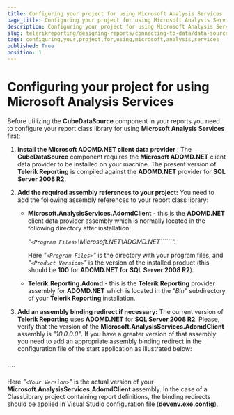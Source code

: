 ```yaml
---
title: Configuring your project for using Microsoft Analysis Services
page_title: Configuring your project for using Microsoft Analysis Services 
description: Configuring your project for using Microsoft Analysis Services
slug: telerikreporting/designing-reports/connecting-to-data/data-source-components/cubedatasource-component/configuring-your-project-for-using-microsoft-analysis-services
tags: configuring,your,project,for,using,microsoft,analysis,services
published: True
position: 1
---
```


# Configuring your project for using Microsoft Analysis Services

Before utilizing the __CubeDataSource__ component in your reports you need to configure your report class library for using __Microsoft Analysis Services__  first:       

1. __Install the Microsoft ADOMD.NET client data provider__ : The __CubeDataSource__ component requires the __Microsoft ADOMD.NET__ client data provider to be installed on your machine. The present version of __Telerik Reporting__ is compiled against the __ADOMD.NET__ provider for __SQL Server 2008 R2__.             

1. __Add the required assembly references to your project:__ You need to add the following assembly references to your report class library:             

   + __Microsoft.AnalysisServices.AdomdClient__ - this is the __ADOMD.NET__ client data provider assembly which is normally located in the following directory after installation: 
   
     *"```<Program Files>```\Microsoft.NET\ADOMD.NET\```<Product Version>```".* 
   
     Here *"```<Program Files>```"*  is the directory with your program files, and *"```<Product Version>```"* is the version of the installed product (this should be __100__ for __ADOMD.NET for SQL Server 2008 R2__).

   + __Telerik.Reporting.Adomd__ - this is the __Telerik Reporting__ provider assembly for __ADOMD.NET__ which is located in the *"Bin"*  subdirectory of your __Telerik Reporting__ installation.                 

1. __Add an assembly binding redirect if necessary:__ The current version of __Telerik Reporting__ uses __ADOMD.NET__ for __SQL Server 2008 R2__. Please, verify that the version of the __Microsoft.AnalysisServices.AdomdClient__ assembly is *"10.0.0.0"*. If you have a greater version of that assembly you need to add an appropriate assembly binding redirect in the configuration file of the start application as illustrated below: 

    
   ````xml
<configuration>
<runtime>
<assemblyBinding xmlns="urn:schemas-microsoft-com:asm.v1">
<dependentAssembly>
<assemblyIdentity name="Microsoft.AnalysisServices.AdomdClient"
publicKeyToken="89845dcd8080cc91"
culture="neutral" />
<bindingRedirect oldVersion="0.0.0.0-65535.65535.65535.65535"
newVersion="<Your Version>" />
</dependentAssembly>
</assemblyBinding>
</runtime>
</configuration>
````

   Here *"```<Your Version>```"* is the actual version of your __Microsoft.AnalysisServices.AdomdClient__ assembly. In the case of a ClassLibrary project containing report definitions, the binding redirects should be applied in Visual Studio configuration file (__devenv.exe.config__).

